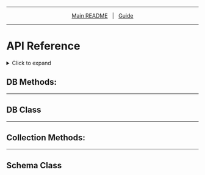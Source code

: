 ----------------

<p align="center">
  <a href="/README.md">Main README</a> &nbsp | &nbsp
  <a href="/docs/guide.md">Guide</a>
</p>

----------------

<h1 id="collapse"> API Reference </h1>

<details>
	<summary> Click to expand </summary>

### [streamDB Methods](#db-methods)
  - [streamdb.createDb()](#-streamdbcreatedbsettings)
  - [streamdb.chainQuery()](#-streamdbchainquerycolref-query)
  - [streamdb.deleteDb()](#-streamdbdeletedbdbname)
  - [streamdb.filterArray()](#-streamdbfilterarraywherequery)
  - [streamdb.model()](#-streamdbmodelmodelname-schemaobj-colmetaoptional)
  - [streamdb.server()](#-streamdbserverdbname-routesdir-port-corsoptions)

### [Class: DB](#db-class)
  - [db.addCollection()](#-dbaddcollectionname-settings)
  - [db.addCollections()](#-dbaddcollectionname-settings)
  - [db.addSchema()](#-dbaddschemaname-schemaobj) 
  - [db.dropCollection()](#-dbdropcollectionname)
  - [db.collection()](#-dbcollectioncolname) 

### [Collection Methods](#collection-methods)
  - [$ get()](#-get)
  - [$ getById()](#-getbyidid)
  - [$ getDocs()](#-getdocsids)
  - [$ insertOne()](#-insertonedoc)
  - [$ insertMany()](#-insertmanydocs)
  - [$ updateOne()](#-updateonedoc)
  - [$ updateMany()](#-updatemanydocs)
  - [$ deleteOne()](#-deleteoneid)
  - [$ deleteMany()](#-deletemanyids)
  - [$ generateRouter()](#-generaterouter)
  - [$ generateModel()](#-generatemodel)
  - **Queries & Parameters:**
	  - [$ find()](#-find)
	  - [$ and()](#-andexp)
	  - [$ or()](#-orexp)
	  - [$ limit()](#-limitnum)
	  - [$ sort()](#-sortsortby-sortorder)
	  - [$ offset()](#-offsetnum)
	  - [$ include()](#-includearr)
	  - [$ exclude()](#-excludearr)
	  - [$ where()](#-whereexp-filterfnoptional)
	  - [$ setProperty()](#-setpropertypropertypath-value)
	  - [$ deleteProperty()](#-deletepropertypropertypath)
	  - [$ insertInto()](#-insertintopropertypath-arrvalues)
	  - [$ removeFrom()](#-removefrompropertypath-arrvalues)
	  - [$ updateArray()](#-updatearraypropertypath-updatefn)
	  - [$ geoSearch()](#-geosearchparams)
	  - [$ populate()](#-populatearr)

### [Class: Schema](#schema-class)
- [Data Types](#data-types) 

<br>
	
[▲ back to top](#collapse)  

</details>

## DB Methods:

-------------------------------------------------------------------------------------------------

## DB Class 

-------------------------------------------------------------------------------------------------

## Collection Methods:

-------------------------------------------------------------------------------------------------

## Schema Class
